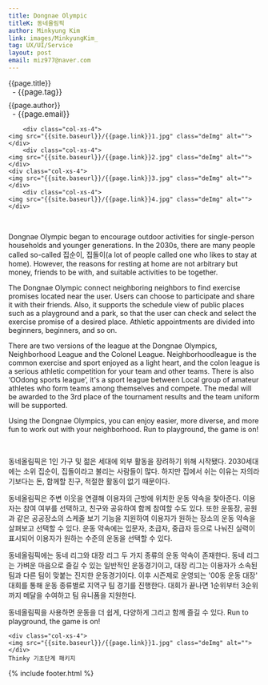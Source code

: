 ```yaml
---
title: Dongnae Olympic
titleK: 동네올림픽
author: Minkyung Kim
link: images/MinkyungKim_
tag: UX/UI/Service
layout: post
email: miz977@naver.com
---	
```


<div class="container">

<div class="deDep">
{{page.title}}<br>
<p style="font-size:15px; margin:0px; padding:0px 0px 0px 8px; margin:0px 0px 8px 0px;">- {{page.tag}}</p>
{{page.author}}<br>
<p style="font-size:15px; margin:0px; padding:0px 0px 0px 8px;">- {{page.email}}</p>
</div>


<div class="row" class="imgcolor">
	
		<div class="col-xs-4">
	<img src="{{site.baseurl}}/{{page.link}}1.jpg" class="deImg" alt=""></div>
		<div class="col-xs-4">
	<img src="{{site.baseurl}}/{{page.link}}2.jpg" class="deImg" alt=""></div>
	<div class="col-xs-4">
	<img src="{{site.baseurl}}/{{page.link}}3.jpg" class="deImg" alt=""></div>
		<div class="col-xs-4">
	<img src="{{site.baseurl}}/{{page.link}}4.jpg" class="deImg" alt=""></div>
	
</div>
<br>

<div class="det lato">


Dongnae Olympic began to encourage outdoor activities for single-person households and younger generations. In the 2030s, there are many people called so-called 집순이, 집돌이(a lot of people called one who likes to stay at home). However, the reasons for resting at home are not arbitrary but money, friends to be with, and suitable activities to be together. 

The Dongnae Olympic connect neighboring neighbors to find exercise promises located near the user. Users can choose to participate and share it with their friends.
Also, it supports the schedule view of public places such as a playground and a park, so that the user can check and select the exercise promise of a desired place. Athletic appointments are divided into beginners, beginners, and so on.

There are two versions of the league at the Dongnae Olympics, Neighborhood League and the Colonel League. Neighborhoodleague is the common exercise and sport enjoyed as a light heart, and the colon league is a serious athletic competition for your team and other teams. There is also ‘OOdong sports league’, it's a sport league between Local group of amateur athletes who form teams among themselves and compete. The medal will be awarded to the 3rd place of the tournament results and the team uniform will be supported.

Using the Dongnae Olympics, you can enjoy easier, more diverse, and more fun to work out with your neighborhood. Run to playground, the game is on!



</div>

<br>

<div class="noto">

동네올림픽은 1인 가구 및 젊은 세대에 외부 활동을 장려하기 위해 시작됐다. 2030세대에는 소위 집순이, 집돌이라고 불리는 사람들이 많다. 하지만 집에서 쉬는 이유는 자의라기보다는 돈, 함께할 친구, 적절한 활동이 없기 때문이다. 

동네올림픽은 주변 이웃을 연결해 이용자의 근방에 위치한 운동 약속을 찾아준다. 이용자는 참여 여부를 선택하고, 친구와 공유하여 함께 참여할 수도 있다. 
또한 운동장, 공원과 같은 공공장소의 스케줄 보기 기능을 지원하여 이용자가 원하는 장소의 운동 약속을 살펴보고 선택할 수 있다. 운동 약속에는 입문자, 초급자, 중급자 등으로 나눠진 실력이 표시되어 이용자가 원하는 수준의 운동을 선택할 수 있다.

동네올림픽에는 동네 리그와 대장 리그 두 가지 종류의 운동 약속이 존재한다. 동네 리그는 가벼운 마음으로 즐길 수 있는 일반적인 운동경기이고, 대장 리그는 이용자가 소속된 팀과 다른 팀이 맞붙는 진지한 운동경기이다. 이후 시즌제로 운영되는 '00동 운동 대장' 대회를 통해 운동 종류별로 지역구 팀 경기를 진행한다. 대회가 끝나면 1순위부터 3순위까지 메달을 수여하고 팀 유니폼을 지원한다.  

동네올림픽을 사용하면 운동을 더 쉽게, 다양하게 그리고 함께 즐길 수 있다. 
Run to playground, the game is on!


</div>

<div class="row noto">
	
	<div class="col-xs-4">
	<img src="{{site.baseurl}}/{{page.link}}1.jpg" class="deImg" alt=""></div>
	Thinky 기초단계 패키지
</div>

	

</div> 

{% include footer.html %}